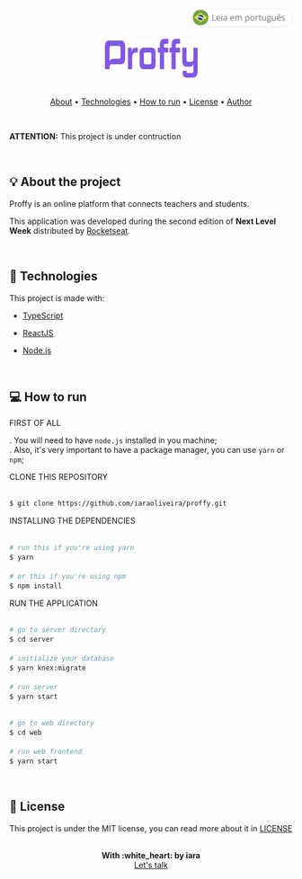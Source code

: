 <div align="right" >
  <a href="./README.pt.md">
    <img src="./.github/lg-button-pt.png" alt="pt-br" width="180px" ></img>
  </a>
</div>
<br/>

<div align="center">
 <img src="./.github/logo.png" alt="Proffy" />
</div>


<br/>
<p align="center">
 <a href="#about">About</a>  • 
 <a href="#technologies">Technologies</a>  •  
 <a href="#how-to-run">How to run</a>  •  
 <a href="#license">License</a>  •  
 <a href="#author">Author</a>
</p>


<br/>
<p><strong>ATTENTION:</strong> This project is under contruction</p>
<br/>

<a name="about"/>

## :bulb: About the project

Proffy is an online platform that connects teachers and students.

This application was developed during the second edition of <strong>Next Level Week</strong> distributed by [Rocketseat](https://rocketseat.com.br/).


<br/>
<a name="technologies"/>

## :rocket: Technologies

This project is made with:

-  [TypeScript](https://www.typescriptlang.org/)

-  [ReactJS](https://reactjs.org/)

-  [Node.js](https://nodejs.org/en/)

<!-- -  [React Native](https://reactnative.dev/) -->


<br/>
<a name="how-to-run"/>

## :computer: How to run


FIRST OF ALL

. You will need to have `node.js` installed in you machine; <br/>
. Also, it's very important to have a package manager, you can use `yarn` or `npm`; <br/>


CLONE THIS REPOSITORY

```sh

$ git clone https://github.com/iaraoliveira/proffy.git

```

INSTALLING THE DEPENDENCIES

```sh

# run this if you're using yarn
$ yarn

# or this if you're using npm
$ npm install

```

RUN THE APPLICATION

```sh

# go to server directory
$ cd server

# initialize your database
$ yarn knex:migrate

# run server
$ yarn start

```

```sh

# go to web directory
$ cd web

# run web frontend
$ yarn start

```

<br/>
<a name="license"/>

## :notebook_with_decorative_cover: License

This project is under the MIT license, you can read more about it in [LICENSE](./LICENSE)


<br/>
<a name="author"/>

<div align='center'>
  <strong>With :white_heart: by iara</strong>
  <br/>
  <a href="https://www.linkedin.com/in/iara/">Let's talk</a>
</div>

